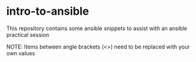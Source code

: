 # intro-to-ansible
This repository contains some ansible snippets to assist with an ansible practical session

NOTE:
   Items between angle brackets (<>) need to be replaced with your own values
